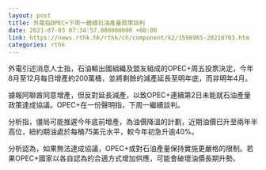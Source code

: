 ```yaml
---
layout: post
title: 外電指OPEC+下周一繼續石油產量政策談判
date: 2021-07-03 07:34:57.000000000 +08:00
link: https://news.rthk.hk/rthk/ch/component/k2/1598965-20210703.htm
categories: rthk
---
```


外電引述消息人士指，石油輸出國組織及盟友組成的OPEC+周五投票決定，今年8月至12月每日增產約200萬桶，並將剩餘的減產延長至明年底，而非明年4月。

據報阿聯酋同意增產，但反對延長減產，以致OPEC+連續第2日未能就石油產量政策達成協議。OPEC+在一份聲明指，下周一繼續談判。

分析指，僵局可能推遲今年底前增產，為油價降溫的計劃，近期油價已升至兩年半高位，紐約期油處於每桶75美元水平，較今年初急升逾40%。

分析認為，如果無法達成協議，OPEC+或對石油產量保持實施更嚴格的限制。若果OPEC+國家以各自認為的合適方式增加供應，可能會破壞油價長期升勢。
